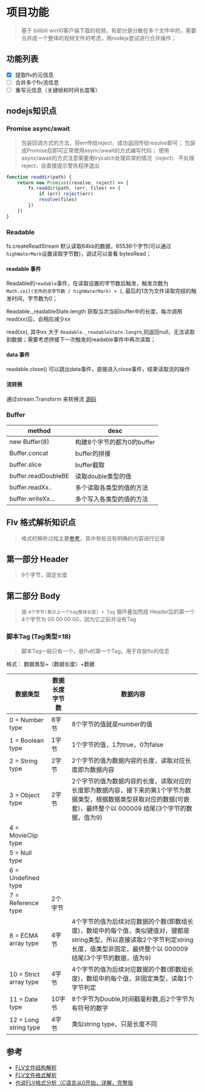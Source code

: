 # 项目功能

> 基于 bilibili win10客户端下载的视频，有部分是分散在多个文件中的，需要合并成一个整体的视频文件的考虑，用nodejs尝试进行合并操作；

## 功能列表

- [x] 提取flv的元信息
- [ ] 合并多个flv流信息
- [ ] 重写元信息（关键帧和时间长度等）

## nodejs知识点

### Promise  async/await

> 包装回调方式的方法，将err传给reject，成功返回传给resolve即可；
> 包装成Promise后即可正常使用async/await的方式编写代码；
> 使用async/await的方式注意需要用trycatch处理异常的情况（reject）
> 不处理reject，会直接提示警告程序退出

```js
function readdir(path) {
    return new Promise((resolve, reject) => {
        fs.readdir(path, (err, files) => {
            if (err) reject(err)
            resolve(files)
        })
    })
}
```

### Readable

fs.createReadStream 默认读取64kb的数据，65536个字节(可以通过`highWaterMark`设置读取字节数)，调试可以查看 bytesRead；

#### readable 事件

Readable的`readable`事件，在读取设置的字节数后触发，触发次数为 `Math.ceil(文件的总字节数 / highWaterMark) + 1`, 最后的1次为文件读取完结的触发时间，字节数为0；

Readable._readableState.length  获取当次当前buffer中的长度，每次调用 read(xx)后，会相应减少xx

read(xx), 其中xx 大于 `Readable._readableState.length`,则返回null，无法读取到数据；需要考虑拼接下一次触发的readable事件中再次读取；

#### data 事件

readable.close() 可以跳出data事件，直接进入close事件，结束读取流的操作

#### 流转换

通过stream.Transform 来转换流 [源码](https://github.com/nodejs/node/blob/master/lib/_stream_transform.js)

### Buffer

| method              | desc              |
|---------------------|-------------------|
| new Buffer(8)       | 构建8个字节的都为0的buffer |
| Buffer.concat       | buffer的拼接         |
| buffer.slice        | buffer截取          |
| buffer.readDoubleBE | 读取double类型的值      |
| buffer.readXx..     | 多个读取各类型的值的方法      |
| buffer.writeXx...   | 多个写入各类型的值的方法      |

## Flv 格式解析知识点

> 格式的解析过程主要[参考][flv1]，其中有些没有明确的内容进行记录

## 第一部分 Header

> 9个字节，固定长度

## 第二部分 Body

> 由 `4个字节(表示上一个tag整体长度) + Tag` 循环叠加而成 
> Header后的第一个4个字节为 00 00 00 00，因为它之前并没有Tag

### 脚本Tag (Tag类型=18)

> 脚本Tag一般只有一个，是flv的第一个Tag，用于存放flv的信息

格式： 数据类型+（数据长度）+数据

| 数据类型                | 数据长度字节数 | 数据内容 |
|------------------------|---------------|------|
| 0 = Number type        | 8字节     | 8个字节的值就是number的值    |
| 1 = Boolean type       | 1字节     | 1个字节的值，1为true，0为false    |
| 2 = String type        | 2字节     | 2个字节的值为数据内容的长度，读取对应长度即为数据内容    |
| 3 = Object type        | 2字节     | 2个字节的值为数据内容的长度，读取对应的长度即为数据内容，接下来的第1个字节为数据类型，根据数据类型获取对应的数据(可嵌套)，最终整个以 000009 结尾(3个字节的数据，值为9)   |
| 4 = MovieClip type     |      |     |
| 5 = Null type          |      |     |
| 6 = Undefined type     |      |     |
| 7 = Reference type     | 2个字节     |     |
| 8 = ECMA array type    | 4字节     | 4个字节的值为后续对应数据的个数(即数组长度)，数组中的每个值，类似键值对，键都是string类型，所以直接读取2个字节判定string长度，值类型非固定，最终整个以 000009 结尾(3个字节的数据，值为9)    |
| 10 = Strict array type | 4字节     | 4个字节的值为后续对应数据的个数(即数组长度)，数组中的每个值，非固定类型，读取1个字节判定   |
| 11 = Date type         | 10字节     | 8个字节为Double,时间戳毫秒数,后2个字节为有符号的数字    |
| 12 = Long string type  | 4字节     |类似string type，只是长度不同    |

## 参考

- [FLV文件结构解析](http://blog.csdn.net/huibailingyu/article/details/42878381)
- [FLV文件格式解析][flv1]
- [也说FLV格式分析（C语言从0开始，详解，完整版](http://blog.csdn.net/spygg/article/details/53896179)

[flv1]: https://wuyuans.com/2012/08/flv-format/  "FLV文件格式解析"